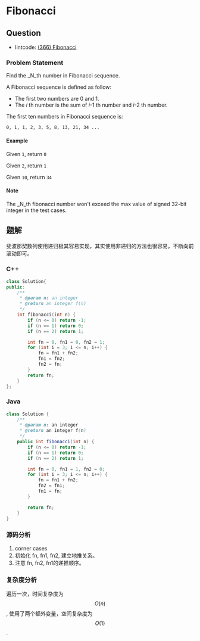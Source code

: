 # Fibonacci

## Question

* lintcode: [\(366\) Fibonacci](http://www.lintcode.com/en/problem/fibonacci/)

### Problem Statement

Find the \_N\_th number in Fibonacci sequence.

A Fibonacci sequence is defined as follow:

* The first two numbers are 0 and 1.
* The _i_ th number is the sum of _i_-1 th number and _i_-2 th number.

The first ten numbers in Fibonacci sequence is:

`0, 1, 1, 2, 3, 5, 8, 13, 21, 34 ...`

#### Example

Given `1`, return `0`

Given `2`, return `1`

Given `10`, return `34`

#### Note

The \_N\_th fibonacci number won't exceed the max value of signed 32-bit integer in the test cases.

## 题解

斐波那契数列使用递归极其容易实现，其实使用非递归的方法也很容易，不断向前滚动即可。

### C++

```cpp
class Solution{
public:
    /**
     * @param n: an integer
     * @return an integer f(n)
     */
    int fibonacci(int n) {
        if (n <= 0) return -1;
        if (n == 1) return 0;
        if (n == 2) return 1;

        int fn = 0, fn1 = 0, fn2 = 1;
        for (int i = 3; i <= n; i++) {
            fn = fn1 + fn2;
            fn1 = fn2;
            fn2 = fn;
        }
        return fn;
    }
};
```

### Java

```java
class Solution {
    /**
     * @param n: an integer
     * @return an integer f(n)
     */
    public int fibonacci(int n) {
        if (n <= 0) return -1;
        if (n == 1) return 0;
        if (n == 2) return 1;

        int fn = 0, fn1 = 1, fn2 = 0;
        for (int i = 3; i <= n; i++) {
            fn = fn1 + fn2;
            fn2 = fn1;
            fn1 = fn;
        }

        return fn;
    }
}
```

### 源码分析

1. corner cases
2. 初始化 fn, fn1, fn2, 建立地推关系。
3. 注意 fn, fn2, fn1的递推顺序。

### 复杂度分析

遍历一次，时间复杂度为 $$O(n)$$, 使用了两个额外变量，空间复杂度为 $$O(1)$$.

